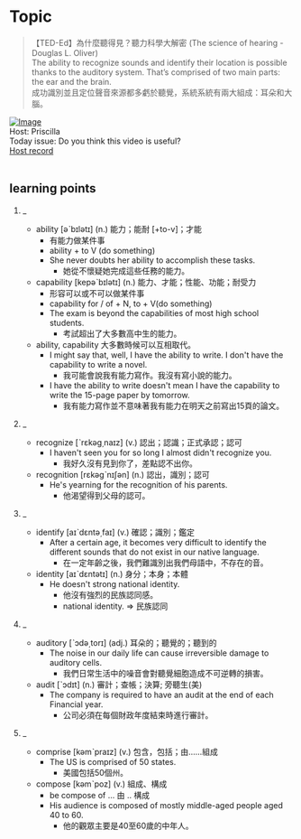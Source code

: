 # Topic

> 【TED-Ed】為什麼聽得見？聽力科學大解密 (The science of hearing - Douglas L. Oliver) <br>
> The ability to recognize sounds and identify their location is possible thanks to the auditory system. That’s comprised of two main parts: the ear and the brain.  <br>
> 成功識別並且定位聲音來源都多虧於聽覺，系統系統有兩大組成：耳朵和大腦。 <br>

[![Image](https://cdn.voicetube.com/assets/thumbnails/LkGOGzpbrCk.jpg)](https://www.youtube.com/embed/LkGOGzpbrCk?rel=0&showinfo=0&cc_load_policy=0&controls=1&autoplay=1&iv_load_policy=3&playsinline=1&wmode=transparent&start=31&end=45&enablejsapi=1&origin=https://tw.voicetube.com&widgetid=1)<br>
Host: Priscilla
<br>Today issue: Do you think this video is useful?
<br>
[Host record](https://cdn.voicetube.com/tmp/everyday_records/priscilla.huang/2351.mp3)
<br><br>
## learning points
1. _
	* ability [əˋbɪlətɪ] (n.) 能力；能耐 [+to-v]；才能
		- 有能力做某件事
		- ability + to V (do something)
		- She never doubts her ability to accomplish these tasks.
			+ 她從不懷疑她完成這些任務的能力。
	* capability [kepəˋbɪlətɪ] (n.) 能力、才能；性能、功能；耐受力
		- 形容可以或不可以做某件事
		- capability for / of + N, to + V(do something)
		- The exam is beyond the capabilities of most high school students.
			+ 考試超出了大多數高中生的能力。
	* ability, capability 大多數時候可以互相取代。
		- I might say that, well, I have the ability to write. I don't have the capability to write a novel.
			+ 我可能會說我有能力寫作。我沒有寫小說的能力。
		- I have the ability to write doesn't mean I have the capability to write the 15-page paper by tomorrow.
			+ 我有能力寫作並不意味著我有能力在明天之前寫出15頁的論文。

2. _
	* recognize [ˋrɛkəg͵naɪz] (v.) 認出；認識；正式承認；認可
		- I haven't seen you for so long I almost didn't recognize you.
			+ 我好久沒有見到你了，差點認不出你。
	* recognition [rɛkəgˋnɪʃən] (n.) 認出，識別；認可
		- He's yearning for the recognition of his parents.
			+ 他渴望得到父母的認可。

3. _
	* identify [aɪˋdɛntə͵faɪ] (v.) 確認；識別；鑑定
		- After a certain age, it becomes very difficult to identify the different sounds that do not exist in our native language.
			+ 在一定年齡之後，我們難識別出我們母語中，不存在的音。
	* identity [aɪˋdɛntətɪ] (n.) 身分；本身；本體
		- He doesn't strong national identity.
			+ 他沒有強烈的民族認同感。
			+ national identity. => 民族認同

4. _
	* auditory [ˋɔdə͵torɪ] (adj.) 耳朵的；聽覺的；聽到的
		- The noise in our daily life can cause irreversible damage to auditory cells.
			+ 我們日常生活中的噪音會對聽覺細胞造成不可逆轉的損害。
	* audit [ˋɔdɪt] (n.) 審計；查帳；決算; 旁聽生(美)
		- The company is required to have an audit at the end of each Financial year.
			+ 公司必須在每個財政年度結束時進行審計。

5. _
	* comprise [kəmˋpraɪz] (v.) 包含，包括；由……組成
		+ The US is comprised of 50 states.
			+ 美國包括50個州。
	* compose [kəmˋpoz] (v.) 組成、構成
		- be compose of ... 由 .. 構成
		- His audience is composed of mostly middle-aged people aged 40 to 60.
			+ 他的觀眾主要是40至60歲的中年人。
